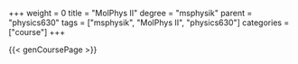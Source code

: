 +++
weight = 0
title = "MolPhys II"
degree = "msphysik"
parent = "physics630"
tags = ["msphysik", "MolPhys II", "physics630"]
categories = ["course"]
+++

{{< genCoursePage >}}
